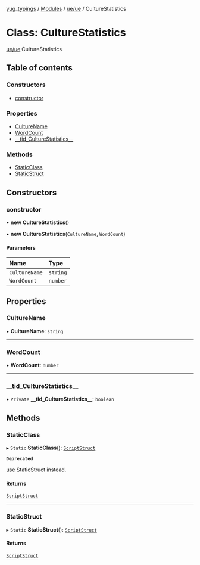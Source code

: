 [yug_typings](../README.md) / [Modules](../modules.md) / [ue/ue](../modules/ue_ue.md) / CultureStatistics

# Class: CultureStatistics

[ue/ue](../modules/ue_ue.md).CultureStatistics

## Table of contents

### Constructors

- [constructor](ue_ue.CultureStatistics.md#constructor)

### Properties

- [CultureName](ue_ue.CultureStatistics.md#culturename)
- [WordCount](ue_ue.CultureStatistics.md#wordcount)
- [\_\_tid\_CultureStatistics\_\_](ue_ue.CultureStatistics.md#__tid_culturestatistics__)

### Methods

- [StaticClass](ue_ue.CultureStatistics.md#staticclass)
- [StaticStruct](ue_ue.CultureStatistics.md#staticstruct)

## Constructors

### constructor

• **new CultureStatistics**()

• **new CultureStatistics**(`CultureName`, `WordCount`)

#### Parameters

| Name | Type |
| :------ | :------ |
| `CultureName` | `string` |
| `WordCount` | `number` |

## Properties

### CultureName

• **CultureName**: `string`

___

### WordCount

• **WordCount**: `number`

___

### \_\_tid\_CultureStatistics\_\_

• `Private` **\_\_tid\_CultureStatistics\_\_**: `boolean`

## Methods

### StaticClass

▸ `Static` **StaticClass**(): [`ScriptStruct`](ue_ue.ScriptStruct.md)

**`Deprecated`**

use StaticStruct instead.

#### Returns

[`ScriptStruct`](ue_ue.ScriptStruct.md)

___

### StaticStruct

▸ `Static` **StaticStruct**(): [`ScriptStruct`](ue_ue.ScriptStruct.md)

#### Returns

[`ScriptStruct`](ue_ue.ScriptStruct.md)
